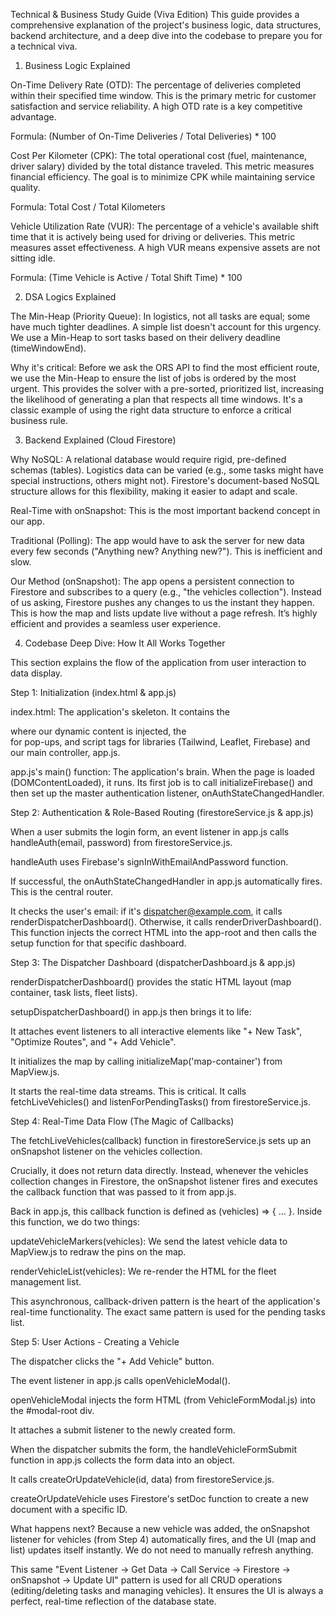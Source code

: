 Technical & Business Study Guide (Viva Edition)
This guide provides a comprehensive explanation of the project's business logic, data structures, backend architecture, and a deep dive into the codebase to prepare you for a technical viva.

1. Business Logic Explained

On-Time Delivery Rate (OTD): The percentage of deliveries completed within their specified time window. This is the primary metric for customer satisfaction and service reliability. A high OTD rate is a key competitive advantage.

Formula: (Number of On-Time Deliveries / Total Deliveries) * 100

Cost Per Kilometer (CPK): The total operational cost (fuel, maintenance, driver salary) divided by the total distance traveled. This metric measures financial efficiency. The goal is to minimize CPK while maintaining service quality.

Formula: Total Cost / Total Kilometers

Vehicle Utilization Rate (VUR): The percentage of a vehicle's available shift time that it is actively being used for driving or deliveries. This metric measures asset effectiveness. A high VUR means expensive assets are not sitting idle.

Formula: (Time Vehicle is Active / Total Shift Time) * 100

2. DSA Logics Explained

The Min-Heap (Priority Queue): In logistics, not all tasks are equal; some have much tighter deadlines. A simple list doesn't account for this urgency. We use a Min-Heap to sort tasks based on their delivery deadline (timeWindowEnd).

Why it's critical: Before we ask the ORS API to find the most efficient route, we use the Min-Heap to ensure the list of jobs is ordered by the most urgent. This provides the solver with a pre-sorted, prioritized list, increasing the likelihood of generating a plan that respects all time windows. It's a classic example of using the right data structure to enforce a critical business rule.

3. Backend Explained (Cloud Firestore)

Why NoSQL: A relational database would require rigid, pre-defined schemas (tables). Logistics data can be varied (e.g., some tasks might have special instructions, others might not). Firestore's document-based NoSQL structure allows for this flexibility, making it easier to adapt and scale.

Real-Time with onSnapshot: This is the most important backend concept in our app.

Traditional (Polling): The app would have to ask the server for new data every few seconds ("Anything new? Anything new?"). This is inefficient and slow.

Our Method (onSnapshot): The app opens a persistent connection to Firestore and subscribes to a query (e.g., "the vehicles collection"). Instead of us asking, Firestore pushes any changes to us the instant they happen. This is how the map and lists update live without a page refresh. It’s highly efficient and provides a seamless user experience.

4. Codebase Deep Dive: How It All Works Together

This section explains the flow of the application from user interaction to data display.

Step 1: Initialization (index.html & app.js)

index.html: The application's skeleton. It contains the <div id="app-root"> where our dynamic content is injected, the <div id="modal-root"> for pop-ups, and script tags for libraries (Tailwind, Leaflet, Firebase) and our main controller, app.js.

app.js's main() function: The application's brain. When the page is loaded (DOMContentLoaded), it runs. Its first job is to call initializeFirebase() and then set up the master authentication listener, onAuthStateChangedHandler.

Step 2: Authentication & Role-Based Routing (firestoreService.js & app.js)

When a user submits the login form, an event listener in app.js calls handleAuth(email, password) from firestoreService.js.

handleAuth uses Firebase's signInWithEmailAndPassword function.

If successful, the onAuthStateChangedHandler in app.js automatically fires. This is the central router.

It checks the user's email: if it's dispatcher@example.com, it calls renderDispatcherDashboard(). Otherwise, it calls renderDriverDashboard(). This function injects the correct HTML into the app-root and then calls the setup function for that specific dashboard.

Step 3: The Dispatcher Dashboard (dispatcherDashboard.js & app.js)

renderDispatcherDashboard() provides the static HTML layout (map container, task lists, fleet lists).

setupDispatcherDashboard() in app.js then brings it to life:

It attaches event listeners to all interactive elements like "+ New Task", "Optimize Routes", and "+ Add Vehicle".

It initializes the map by calling initializeMap('map-container') from MapView.js.

It starts the real-time data streams. This is critical. It calls fetchLiveVehicles() and listenForPendingTasks() from firestoreService.js.

Step 4: Real-Time Data Flow (The Magic of Callbacks)

The fetchLiveVehicles(callback) function in firestoreService.js sets up an onSnapshot listener on the vehicles collection.

Crucially, it does not return data directly. Instead, whenever the vehicles collection changes in Firestore, the onSnapshot listener fires and executes the callback function that was passed to it from app.js.

Back in app.js, this callback function is defined as (vehicles) => { ... }. Inside this function, we do two things:

updateVehicleMarkers(vehicles): We send the latest vehicle data to MapView.js to redraw the pins on the map.

renderVehicleList(vehicles): We re-render the HTML for the fleet management list.

This asynchronous, callback-driven pattern is the heart of the application's real-time functionality. The exact same pattern is used for the pending tasks list.

Step 5: User Actions - Creating a Vehicle

The dispatcher clicks the "+ Add Vehicle" button.

The event listener in app.js calls openVehicleModal().

openVehicleModal injects the form HTML (from VehicleFormModal.js) into the #modal-root div.

It attaches a submit listener to the newly created form.

When the dispatcher submits the form, the handleVehicleFormSubmit function in app.js collects the form data into an object.

It calls createOrUpdateVehicle(id, data) from firestoreService.js.

createOrUpdateVehicle uses Firestore's setDoc function to create a new document with a specific ID.

What happens next? Because a new vehicle was added, the onSnapshot listener for vehicles (from Step 4) automatically fires, and the UI (map and list) updates itself instantly. We do not need to manually refresh anything.

This same "Event Listener -> Get Data -> Call Service -> Firestore -> onSnapshot -> Update UI" pattern is used for all CRUD operations (editing/deleting tasks and managing vehicles). It ensures the UI is always a perfect, real-time reflection of the database state.

